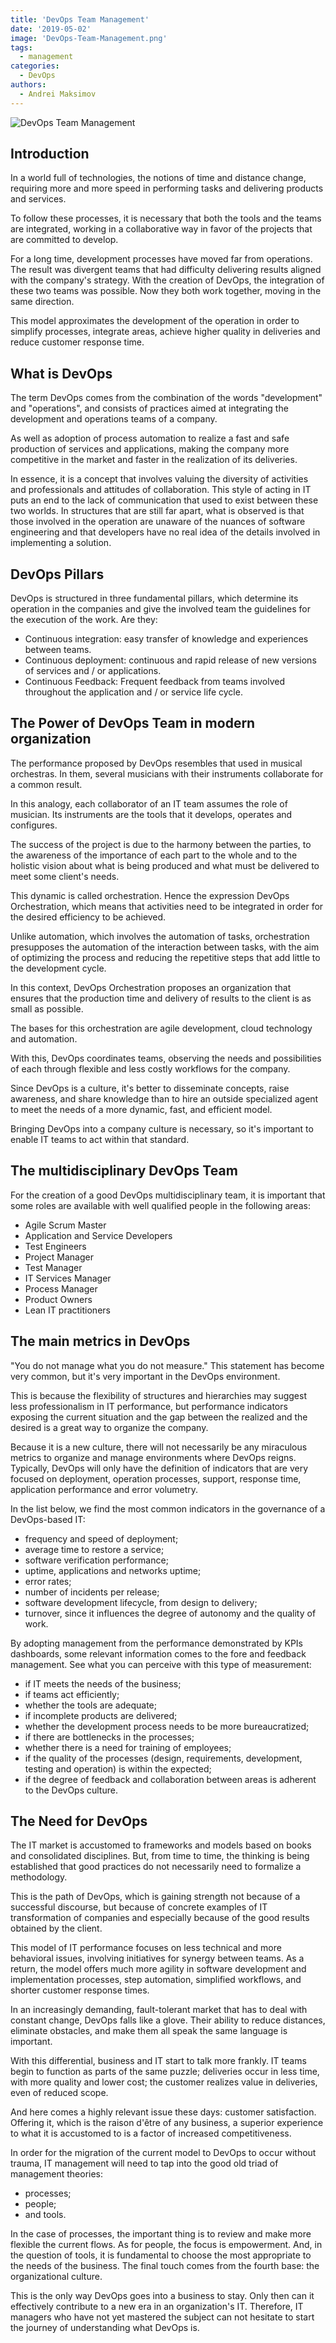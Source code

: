 ```yaml
---
title: 'DevOps Team Management'
date: '2019-05-02'
image: 'DevOps-Team-Management.png'
tags:
  - management
categories:
  - DevOps
authors:
  - Andrei Maksimov
---
```


![DevOps Team Management](DevOps-Team-Management.png)

## Introduction

In a world full of technologies, the notions of time and distance change, requiring more and more speed in performing tasks and delivering products and services.

To follow these processes, it is necessary that both the tools and the teams are integrated, working in a collaborative way in favor of the projects that are committed to develop.

For a long time, development processes have moved far from operations. The result was divergent teams that had difficulty delivering results aligned with the company's strategy. With the creation of DevOps, the integration of these two teams was possible. Now they both work together, moving in the same direction.

This model approximates the development of the operation in order to simplify processes, integrate areas, achieve higher quality in deliveries and reduce customer response time.

## What is DevOps

The term DevOps comes from the combination of the words "development" and "operations", and consists of practices aimed at integrating the development and operations teams of a company.

As well as adoption of process automation to realize a fast and safe production of services and applications, making the company more competitive in the market and faster in the realization of its deliveries.

In essence, it is a concept that involves valuing the diversity of activities and professionals and attitudes of collaboration.
This style of acting in IT puts an end to the lack of communication that used to exist between these two worlds. In structures that are still far apart, what is observed is that those involved in the operation are unaware of the nuances of software engineering and that developers have no real idea of the details involved in implementing a solution.

## DevOps Pillars

DevOps is structured in three fundamental pillars, which determine its operation in the companies and give the involved team the guidelines for the execution of the work. Are they:

- Continuous integration: easy transfer of knowledge and experiences between teams.
- Continuous deployment: continuous and rapid release of new versions of services and / or applications.
- Continuous Feedback: Frequent feedback from teams involved throughout the application and / or service life cycle.

## The Power of DevOps Team in modern organization

The performance proposed by DevOps resembles that used in musical orchestras. In them, several musicians with their instruments collaborate for a common result.

In this analogy, each collaborator of an IT team assumes the role of musician. Its instruments are the tools that it develops, operates and configures.

The success of the project is due to the harmony between the parties, to the awareness of the importance of each part to the whole and to the holistic vision about what is being produced and what must be delivered to meet some client's needs.

This dynamic is called orchestration. Hence the expression DevOps Orchestration, which means that activities need to be integrated in order for the desired efficiency to be achieved.

Unlike automation, which involves the automation of tasks, orchestration presupposes the automation of the interaction between tasks, with the aim of optimizing the process and reducing the repetitive steps that add little to the development cycle.

In this context, DevOps Orchestration proposes an organization that ensures that the production time and delivery of results to the client is as small as possible.

The bases for this orchestration are agile development, cloud technology and automation.

With this, DevOps coordinates teams, observing the needs and possibilities of each through flexible and less costly workflows for the company.

Since DevOps is a culture, it's better to disseminate concepts, raise awareness, and share knowledge than to hire an outside specialized agent to meet the needs of a more dynamic, fast, and efficient model.

Bringing DevOps into a company culture is necessary, so it's important to enable IT teams to act within that standard.

## The multidisciplinary DevOps Team

For the creation of a good DevOps multidisciplinary team, it is important that some roles are available with well qualified people in the following areas:

- Agile Scrum Master
- Application and Service Developers
- Test Engineers
- Project Manager
- Test Manager
- IT Services Manager
- Process Manager
- Product Owners
- Lean IT practitioners

## The main metrics in DevOps

"You do not manage what you do not measure." This statement has become very common, but it's very important in the DevOps environment.

This is because the flexibility of structures and hierarchies may suggest less professionalism in IT performance, but performance indicators exposing the current situation and the gap between the realized and the desired is a great way to organize the company.

Because it is a new culture, there will not necessarily be any miraculous metrics to organize and manage environments where DevOps reigns. Typically, DevOps will only have the definition of indicators that are very focused on deployment, operation processes, support, response time, application performance and error volumetry.

In the list below, we find the most common indicators in the governance of a DevOps-based IT:

- frequency and speed of deployment;
- average time to restore a service;
- software verification performance;
- uptime, applications and networks uptime;
- error rates;
- number of incidents per release;
- software development lifecycle, from design to delivery;
- turnover, since it influences the degree of autonomy and the quality of work.

By adopting management from the performance demonstrated by KPIs dashboards, some relevant information comes to the fore and feedback management. See what you can perceive with this type of measurement:

- if IT meets the needs of the business;
- if teams act efficiently;
- whether the tools are adequate;
- if incomplete products are delivered;
- whether the development process needs to be more bureaucratized;
- if there are bottlenecks in the processes;
- whether there is a need for training of employees;
- if the quality of the processes (design, requirements, development, testing and operation) is within the expected;
- if the degree of feedback and collaboration between areas is adherent to the DevOps culture.

## The Need for DevOps

The IT market is accustomed to frameworks and models based on books and consolidated disciplines. But, from time to time, the thinking is being established that good practices do not necessarily need to formalize a methodology.

This is the path of DevOps, which is gaining strength not because of a successful discourse, but because of concrete examples of IT transformation of companies and especially because of the good results obtained by the client.

This model of IT performance focuses on less technical and more behavioral issues, involving initiatives for synergy between teams. As a return, the model offers much more agility in software development and implementation processes, step automation, simplified workflows, and shorter customer response times.

In an increasingly demanding, fault-tolerant market that has to deal with constant change, DevOps falls like a glove. Their ability to reduce distances, eliminate obstacles, and make them all speak the same language is important.

With this differential, business and IT start to talk more frankly. IT teams begin to function as parts of the same puzzle; deliveries occur in less time, with more quality and lower cost; the customer realizes value in deliveries, even of reduced scope.

And here comes a highly relevant issue these days: customer satisfaction. Offering it, which is the raison d'être of any business, a superior experience to what it is accustomed to is a factor of increased competitiveness.

In order for the migration of the current model to DevOps to occur without trauma, IT management will need to tap into the good old triad of management theories:

- processes;
- people;
- and tools.

In the case of processes, the important thing is to review and make more flexible the current flows. As for people, the focus is empowerment. And, in the question of tools, it is fundamental to choose the most appropriate to the needs of the business. The final touch comes from the fourth base: the organizational culture.

This is the only way DevOps goes into a business to stay. Only then can it effectively contribute to a new era in an organization's IT. Therefore, IT managers who have not yet mastered the subject can not hesitate to start the journey of understanding what DevOps is.
